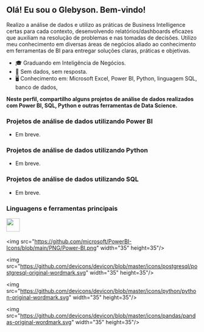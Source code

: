 ## Olá! Eu sou o Glebyson. Bem-vindo!

Realizo a análise de dados e utilizo as práticas de Business Intelligence certas para cada contexto, desenvolvendo relatórios/dashboards eficazes que auxiliam na resolução de problemas e nas tomadas de decisões. Utilizo meu conhecimento em diversas áreas de negócios aliado ao conhecimento em ferramentas de BI para entregar soluções claras, práticas e objetivas.

* 🎓 Graduando em Inteligência de Negócios.
* 🎯 Sem dados, sem resposta.
* 🖥️ Conhecimento em: Microsoft Excel, Power BI, Python, linguagem SQL, banco de dados, 


**Neste perfil, compartilho alguns projetos de análise de dados realizados com Power BI, SQL, Python e outras ferramentas de Data Science.**

### Projetos de análise de dados utilizando Power BI 

* Em breve.

### Projetos de análise de dados utilizando Python

* Em breve.

### Projetos de análise de dados utilizando SQL

* Em breve.


### Linguagens e ferramentas principais

 <div>
<img src="https://github.com/sempostma/office365-icons/blob/master/png/1024/excel.png"width="35" height=35"/>
  
<img src="https://github.com/microsoft/PowerBI-Icons/blob/main/PNG/Power-BI.png" width="35" height=35"/>

<img src="https://github.com/devicons/devicon/blob/master/icons/postgresql/postgresql-original-wordmark.svg" width="35" height=35"/>

<img src="https://github.com/devicons/devicon/blob/master/icons/python/python-original-wordmark.svg" width="35" height=35"/>

<img src="https://github.com/devicons/devicon/blob/master/icons/pandas/pandas-original-wordmark.svg" width="35" height=35"/>
